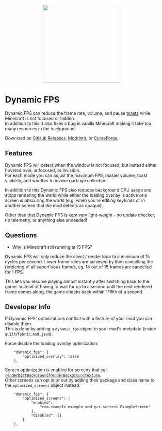 <p align="center">
    <img width=256px src="GitHub/logo.png" />
</p>

# Dynamic FPS

Dynamic FPS can reduce the frame rate, volume, and pause [toasts](https://minecraft.fandom.com/wiki/Toasts) while Minecraft is not focused or hidden.  
In addition to this it also fixes a bug in vanilla Minecraft making it take too many resources in the background.

Download on [GitHub Releases](https://github.com/juliand665/Dynamic-FPS/releases), [Modrinth](https://modrinth.com/mod/dynamic-fps), or [CurseForge](https://www.curseforge.com/minecraft/mc-mods/dynamic-fps).

## Features

Dynamic FPS will detect when the window is not focused, but instead either hovered over, unfocused, or invisible.  
For each mode you can adjust the maximum FPS, master volume, toast visibility, and whether to invoke garbage collection.

In addition to this Dynamic FPS also reduces background CPU usage and stops rendering the world while either the loading overlay is active or a screen is obscuring the world (e.g. when you're editing keybinds or in another screen that the mod detects as opaque).

Other than that Dynamic FPS is kept very light-weight - no update checker, no telemetry, or anything else unneeded!

## Questions

- Why is Minecraft still running at 15 FPS?

Dynamic FPS will only reduce the client / render loop to a minimum of 15 cycles per second.
Lower frame rates are achieved by then cancelling the rendering of all superfluous frames, eg. 14 out of 15 frames are cancelled for 1 FPS.

This lets you resume playing almost instantly after switching back to the game:
Instead of having to wait for up to a second until the next rendered frame comes along, the game checks back within 1/15th of a second.

## Developer Info

If Dynamic FPS' optimizations conflict with a feature of your mod you can disable them.  
This is done by adding a `dynamic_fps` object to your mod's metadata (inside `quilt`/`fabric.mod.json`).

Force disable the loading overlay optimization:

```json5
    "dynamic_fps": {
        "optimized_overlay": false
    },
```

Screen optimization is enabled for screens that call [`renderDirtBackground`](# "Mojang Mappings")/[`renderBackgroundTexture`](# "Quilt Mappings / Yarn").  
Other screens can opt in or out by adding their package and class name to the `optimized_screens` object instead:

```json5
    "dynamic_fps": {
        "optimized_screens": {
            "enabled": [
                "com.example.example_mod.gui.screens.ExampleScreen"
            ],
            "disabled": []
        }
    },
```
